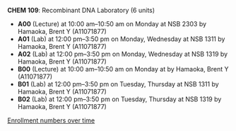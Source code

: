 **CHEM 109**: Recombinant DNA Laboratory (6 units)

- **A00** (Lecture) at 10:00 am–10:50 am on Monday at NSB 2303 by Hamaoka, Brent Y (A11071877)
- **A01** (Lab) at 12:00 pm–3:50 pm on Monday, Wednesday at NSB 1311 by Hamaoka, Brent Y (A11071877)
- **A02** (Lab) at 12:00 pm–3:50 pm on Monday, Wednesday at NSB 1319 by Hamaoka, Brent Y (A11071877)
- **B00** (Lecture) at 10:00 am–10:50 am on Monday at   by Hamaoka, Brent Y (A11071877)
- **B01** (Lab) at 12:00 pm–3:50 pm on Tuesday, Thursday at NSB 1311 by Hamaoka, Brent Y (A11071877)
- **B02** (Lab) at 12:00 pm–3:50 pm on Tuesday, Thursday at NSB 1319 by Hamaoka, Brent Y (A11071877)

[Enrollment numbers over time](./CHEM109.tsv)
